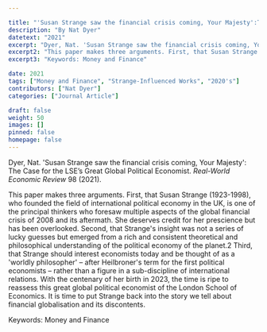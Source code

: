 ```yaml
---

title: "'Susan Strange saw the financial crisis coming, Your Majesty':The Case for the LSE's Great Global Political Economist"
description: "By Nat Dyer"
datetext: "2021"
excerpt: "Dyer, Nat. 'Susan Strange saw the financial crisis coming, Your Majesty': The Case for the LSE’s Great Global Political Economist." Real-World Economic Review 98 (2021)."
excerpt2: "This paper makes three arguments. First, that Susan Strange (1923-1998), who founded the field of international political economy in the UK, is one of the principal thinkers who foresaw multiple aspects of the global financial crisis of 2008 and its aftermath. She deserves credit for her prescience but has been overlooked. Second, that Strange's insight was not a series of lucky guesses but emerged from a rich and consistent theoretical and philosophical understanding of 'the political economy of the planet.' Third, that Strange should interest economists today and be thought of as a 'worldly philosopher' – after Heilbroner's term for the first political economists – rather than a figure in a sub-discipline of international relations. With the centenary of her birth in 2023, the time is ripe to reassess this great global political economist of the London School of Economics. It is time to put Strange back into the story we tell about financial globalisation and its discontents."
excerpt3: "Keywords: Money and Finance"

date: 2021
tags: ["Money and Finance", "Strange-Influenced Works", "2020's"]
contributors: ["Nat Dyer"]
categories: ["Journal Article"]

draft: false
weight: 50
images: []
pinned: false
homepage: false
---
```

Dyer, Nat. 'Susan Strange saw the financial crisis coming, Your Majesty': The Case for the LSE’s Great Global Political Economist. *Real-World Economic Review* 98 (2021).

This paper makes three arguments. First, that Susan Strange (1923-1998), who founded the field of international political economy in the UK, is one of the principal thinkers who foresaw multiple aspects of the global financial crisis of 2008 and its aftermath. She deserves credit for her prescience but has been overlooked. Second, that Strange's insight was not a series of lucky guesses but emerged from a rich and consistent theoretical and philosophical understanding of the political economy of the planet.2 Third, that Strange should interest economists today and be thought of as a 'worldly philosopher' – after Heilbroner's term for the first political economists – rather than a figure in a sub-discipline of international relations. With the centenary of her birth in 2023, the time is ripe to reassess this great global political economist of the London School of Economics. It is time to put Strange back into the story we tell about financial globalisation and its discontents. 

Keywords: Money and Finance
